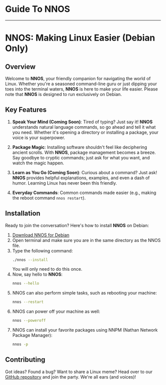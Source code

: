 # Guide To NNOS
---

# NNOS: Making Linux Easier (Debian Only)

## Overview

Welcome to **NNOS**, your friendly companion for navigating the world of Linux. Whether you're a seasoned command-line guru or just dipping your toes into the terminal waters, **NNOS** is here to make your life easier. Please note that **NNOS** is designed to run exclusively on Debian.

## Key Features

1. **Speak Your Mind (Coming Soon)**: Tired of typing? Just say it! **NNOS** understands natural language commands, so go ahead and tell it what you need. Whether it's opening a directory or installing a package, your voice is your superpower.

2. **Package Magic**: Installing software shouldn't feel like deciphering ancient scrolls. With **NNOS**, package management becomes a breeze. Say goodbye to cryptic commands; just ask for what you want, and watch the magic happen.

3. **Learn as You Go (Coming Soon)**: Curious about a command? Just ask! **NNOS** provides helpful explanations, examples, and even a dash of humor. Learning Linux has never been this friendly.

4. **Everyday Commands**: Common commands made easier (e.g., making the reboot command `nnos restart`).

## Installation

Ready to join the conversation? Here's how to install **NNOS** on Debian:

1. [Download NNOS for Debian](https://github.com/Natuworkguy/NNOS/blob/2.4.9/linux/)
2. Open terminal and make sure you are in the same directory as the NNOS file.
3. Type the following command:
   ```bash
   ./nnos --install
   ```
   You will only need to do this once.
4. Now, say hello to **NNOS**:
   ```bash
   nnos --hello
   ```
5. NNOS can also perform simple tasks, such as rebooting your machine:
   ```bash
   nnos --restart
   ```
6. NNOS can power off your machine as well:
   ```bash
   nnos --poweroff
   ```
7. NNOS can install your favorite packages using NNPM (Nathan Network Package Manager):
   ```bash
   nnos -p
   ```

## Contributing

Got ideas? Found a bug? Want to share a Linux meme? Head over to our [GitHub repository](https://github.com/Natuworkguy/NNOS/tree/2.4.9) and join the party. We're all ears (and voices)!
